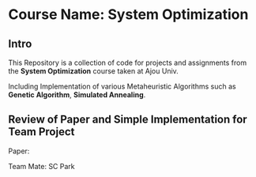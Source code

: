 # Course Name: System Optimization

## Intro
This Repository is a collection of code for projects and assignments from the **System Optimization** course taken at Ajou Univ.

Including Implementation of various Metaheuristic Algorithms such as **Genetic Algorithm**, **Simulated Annealing**. 


## Review of Paper and Simple Implementation for Team Project
Paper: 

Team Mate: SC Park
